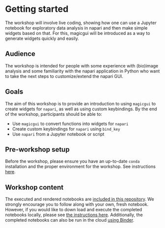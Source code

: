 # Getting started

The workshop will involve live coding, showing how one can use a Jupyter notebook for exploratory data analysis in napari and then make simple widgets based on that. For this, magicgui will be introduced as a way to generate widgets quickly and easily.

## Audience

The workshop is intended for people with some experience with (bio)image analysis and some familiarity with the napari application in Python who want to take the next steps to customize/extend the napari GUI. 

## Goals
The aim of this workshop is to provide an introduction to using `magicgui` to create widgets for `napari`, as well as using custom keybindings. By the end of the workshop, participants should be able to:
- Use `magicgui` to convert functions into widgets for `napari`
- Create custom keybindings for `napari` using `bind_key`
- Use `napari` from a Jupyter notebook or script

## Pre-workshop setup

Before the workshop, please ensure you have an up-to-date `conda` installation and the proper environment for the workshop. See instructions [here](./installation.md).

## Workshop content

The executed and rendered notebooks are [included in this repository](notebooks/index.md). We strongly encourage you to follow along with your own, fresh notebook. However, if you would like to down load and execute the completed notebooks locally, please see [the instructions here](notebook_setup.md). Additionally, the completed notebooks can also be run in the cloud [using Binder](launching_binder.md).
